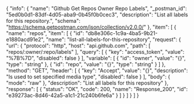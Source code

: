 {
  "info": {
    "name": "Github Get Repos Owner Repo Labels",
    "_postman_id": "5ed0b0d1-83df-4d05-aba9-0b45f0b0cec3",
    "description": "List all labels for this repository.",
    "schema": "https://schema.getpostman.com/json/collection/v2.0.0/"
  },
  "item": [
    {
      "name": "repos",
      "item": [
        {
          "id": "db8e306c-1c9a-4ba5-9b21-e1880acd91e2",
          "name": "list-all-labels-for-this-repository",
          "request": {
            "url": {
              "protocol": "http",
              "host": "api.github.com",
              "path": [
                "repos/:owner/:repo/labels"
              ],
              "query": [
                {
                  "key": "access_token",
                  "value": "%7B%7D",
                  "disabled": false
                }
              ],
              "variable": [
                {
                  "id": "owner",
                  "value": "{}",
                  "type": "string"
                },
                {
                  "id": "repo",
                  "value": "{}",
                  "type": "string"
                }
              ]
            },
            "method": "GET",
            "header": [
              {
                "key": "Accept",
                "value": "{}",
                "description": "Is used to set specified media type",
                "disabled": false
              }
            ],
            "body": {
              "mode": "raw"
            },
            "description": "List all labels for this repository"
          },
          "response": [
            {
              "status": "OK",
              "code": 200,
              "name": "Response_200",
              "id": "e39273ac-8d46-42a5-a1c1-21c240b6fe6a"
            }
          ]
        }
      ]
    }
  ]
}